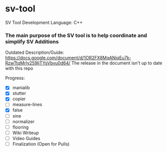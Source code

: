 # sv-tool
SV Tool Development 
Language: C++

### The main purpose of the SV tool is to help coordinate and simplify SV Additions

Outdated Description/Guide:
https://docs.google.com/document/d/1OR2FX8MqANiqEu7k-RzwTtqMrly259ljTYsVbvu0d64/
The release in the document isn't up to date with this repo

Progress:
- [x] manialib
- [x] stutter
- [x] copier
- [ ] measure-lines
- [x] false
- [ ] sine
- [ ] normalizer
- [ ] flooring
- [ ] Wiki Writeup
- [ ] Video Guides
- [ ] Finalization (Open for Pulls)
